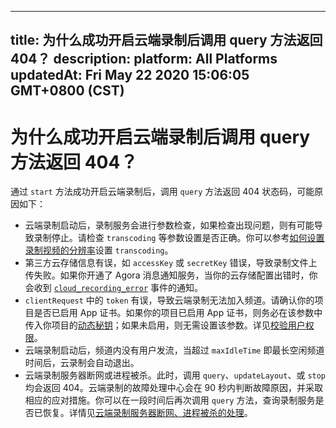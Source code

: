 
---
title: 为什么成功开启云端录制后调用 query 方法返回 404？
description: 
platform: All Platforms
updatedAt: Fri May 22 2020 15:06:05 GMT+0800 (CST)
---
# 为什么成功开启云端录制后调用 query 方法返回 404？
通过 `start` 方法成功开启云端录制后，调用 `query` 方法返回 404 状态码，可能原因如下：

- 云端录制启动后，录制服务会进行参数检查，如果检查出现问题，则有可能导致录制停止。请检查 `transcoding` 等参数设置是否正确。你可以参考[如何设置录制视频的分辨率](https://docs.agora.io/cn/faq/recording_video_profile)设置 `transcoding`。
- 第三方云存储信息有误，如 `accessKey` 或 `secretKey` 错误，导致录制文件上传失败。如果你开通了 Agora 消息通知服务，当你的云存储配置出错时，你会收到 [`cloud_recording_error`](https://docs.agora.io/cn/cloud-recording/cloud_recording_callback_rest?platform=All%20Platforms#a-name1a1-cloud_recording_error) 事件的通知。
- `clientRequest` 中的 `token` 有误，导致云端录制无法加入频道。请确认你的项目是否已启用 App 证书。如果你的项目已启用 App 证书，则务必在该参数中传入你项目的[动态秘钥](https://docs.agora.io/cn/Agora%20Platform/terms?platform=All%20Platforms#token)；如果未启用，则无需设置该参数。详见[校验用户权限](https://docs.agora.io/cn/cloud-recording/token?platform=All%20Platforms)。
- 云端录制启动后，频道内没有用户发流，当超过 `maxIdleTime` 即最长空闲频道时间后，云录制会自动退出。
- 云端录制服务器断网或进程被杀。此时，调用 `query`、`updateLayout`、或 `stop` 均会返回 404。云端录制的故障处理中心会在 90 秒内判断故障原因，并采取相应的应对措施。你可以在一段时间后再次调用 `query` 方法，查询录制服务是否已恢复。详情见[云端录制服务器断网、进程被杀的处理](../../cn/faq/high-availability.md)。
